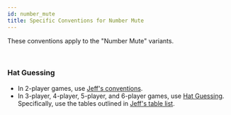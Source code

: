 ```yaml
---
id: number_mute
title: Specific Conventions for Number Mute
---
```


These conventions apply to the "Number Mute" variants.

<br />

### Hat Guessing

- In 2-player games, use [Jeff's conventions](https://github.com/iamwhoiamhahaha/hanabi/blob/master/2-player/Number_Mute_Conventions.md).
- In 3-player, 4-player, 5-player, and 6-player games, use [Hat Guessing](https://github.com/Zamiell/hanabi-conventions/blob/master/misc/Hat_Guessing.md). Specifically, use the tables outlined in [Jeff's table list](https://github.com/iamwhoiamhahaha/hanabi/blob/master/hat-guessing/Variant-Specific_Hat_Guessing_Tables.md).
